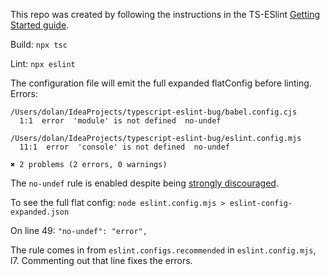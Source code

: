 This repo was created by following the instructions in the TS-ESlint [Getting Started guide](https://typescript-eslint.io/getting-started/).

Build: `npx tsc`

Lint: `npx eslint`

The configuration file will emit the full expanded flatConfig before
linting. Errors:

```
/Users/dolan/IdeaProjects/typescript-eslint-bug/babel.config.cjs
  1:1  error  'module' is not defined  no-undef

/Users/dolan/IdeaProjects/typescript-eslint-bug/eslint.config.mjs
  11:1  error  'console' is not defined  no-undef

✖ 2 problems (2 errors, 0 warnings)
```

The `no-undef` rule is enabled despite being [strongly discouraged](https://typescript-eslint.io/troubleshooting/faqs/eslint/#i-get-errors-from-the-no-undef-rule-about-global-variables-not-being-defined-even-though-there-are-no-typescript-errors).

To see the full flat config:
`node eslint.config.mjs > eslint-config-expanded.json`

On line 49:
`"no-undef": "error",`

The rule comes in from `eslint.configs.recommended` in `eslint.config.mjs`,
l7. Commenting out that line fixes the errors.